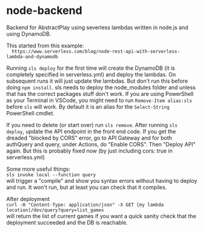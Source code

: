 # node-backend
Backend for AbstractPlay using severless lambdas written in node.js and using DynamoDB.

This started from this example:  
```  https://www.serverless.com/blog/node-rest-api-with-serverless-lambda-and-dynamodb```

Running
```sls deploy```
for the first time will create the DynamoDB (it is completely specified in serverless.yml) and deploy the lambdas. On subsequent runs it will just update the lambdas.
But don't run this before doing ```npm install```. sls needs to deploy the node_modules folder and unless that has the correct packages stuff don't work. If you are using PowerShell as your Terminal in VSCode, you might need to run `Remove-Item alias:sls` before `sls` will work. By default it is an alias for the `Select-String` PowerShell cmdlet.

If you need to delete (or start over) run ```sls remove```. After running `sls deploy`, update the API endpoint in the front end code. If you get the dreaded "blocked by CORS" error, go to API Gateway and for both authQuery and query, under Actions, do "Enable CORS". Then "Deploy API" again. But this is probably fixed now (by just including cors: true in serverless.yml)

Some more useful things:  
```sls invoke local --function query```  
will trigger a "compile" and show you syntax errors without having to deploy and run. It won't run, but at least you can check that it compiles.

After deployment  
```curl -H "Content-Type: application/json" -X GET [my lambda location]/dev/query?query=list_games```  
will return the list of current games if you want a quick sanity check that the deployment succeeded and the DB is reachable.
  
